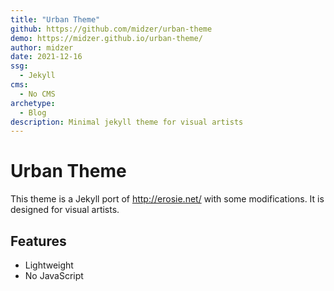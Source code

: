 ```yaml
---
title: "Urban Theme"
github: https://github.com/midzer/urban-theme
demo: https://midzer.github.io/urban-theme/
author: midzer
date: 2021-12-16
ssg:
  - Jekyll
cms:
  - No CMS
archetype:
  - Blog
description: Minimal jekyll theme for visual artists
---
```


# Urban Theme

This theme is a Jekyll port of http://erosie.net/ with some modifications. It is designed for visual artists.

## Features

* Lightweight
* No JavaScript
